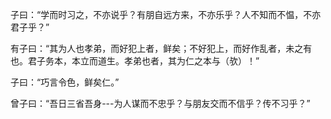 子曰：“学而时习之，不亦说乎？有朋自远方来，不亦乐乎？人不知而不愠，不亦君子乎？”

有子曰：“其为人也孝弟，而好犯上者，鲜矣；不好犯上，而好作乱者，未之有也。君子务本，本立而道生。孝弟也者，其为仁之本与（欤）！”

子曰：“巧言令色，鲜矣仁。”

曾子曰：“吾日三省吾身---为人谋而不忠乎？与朋友交而不信乎？传不习乎？”
